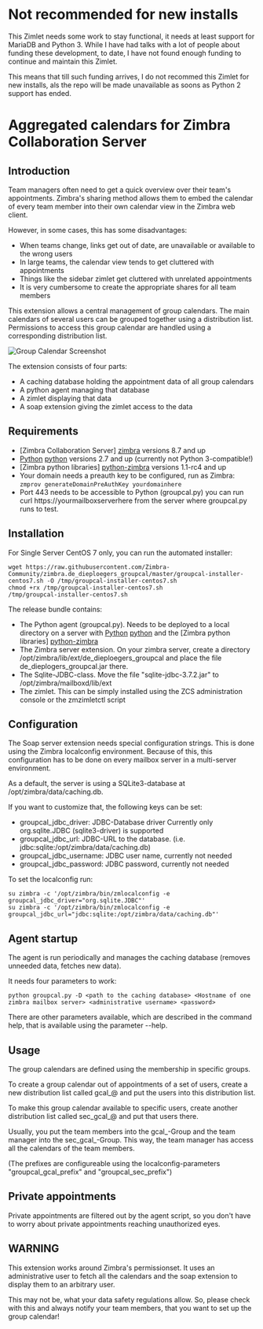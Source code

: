 # Not recommended for new installs

This Zimlet needs some work to stay functional, it needs at least support for MariaDB and Python 3. While I have had talks with a lot of people about funding these development, to date, I have not found enough funding to continue and maintain this Zimlet.

This means that till such funding arrives, I do not recommed this Zimlet for new installs, als the repo will be made unavailable as soons as Python 2 support has ended.


# Aggregated calendars for Zimbra Collaboration Server

## Introduction

Team managers often need to get a quick overview over their team's 
appointments. Zimbra's sharing method allows them to embed the calendar of 
every team member into their own calendar view in the Zimbra web client.

However, in some cases, this has some disadvantages:

* When teams change, links get out of date, are unavailable or available to 
the wrong users
* In large teams, the calendar view tends to get cluttered with appointments
* Things like the sidebar zimlet get cluttered with unrelated appointments
* It is very cumbersome to create the appropriate shares for all team members

This extension allows a central management of group calendars. The main 
calendars of several users can be grouped together using a distribution list.
 Permissions to access this group calendar are handled using a corresponding 
 distribution list.

![Group Calendar Screenshot](https://raw.githubusercontent.com/Zimbra-Community/zimbra.de_dieploegers_groupcal/master/groupcal.png "Group Calendar Screenshot")

 
The extension consists of four parts:

* A caching database holding the appointment data of all group calendars
* A python agent managing that database
* A zimlet displaying that data
* A soap extension giving the zimlet access to the data

## Requirements

* [Zimbra Collaboration Server] [zimbra] versions 8.7 and up
* [Python] [python] versions 2.7 and up (currently not Python 3-compatible!)
* [Zimbra python libraries] [python-zimbra] versions 1.1-rc4 and up
* Your domain needs a preauth key to be configured, run as Zimbra: `zmprov generateDomainPreAuthKey yourdomainhere`
* Port 443 needs to be accessible to Python (groupcal.py) you can run curl https://yourmailboxserverhere from the server where groupcal.py runs to test. 

## Installation

For Single Server CentOS 7 only, you can run the automated installer:

    wget https://raw.githubusercontent.com/Zimbra-Community/zimbra.de_dieploegers_groupcal/master/groupcal-installer-centos7.sh -O /tmp/groupcal-installer-centos7.sh
    chmod +rx /tmp/groupcal-installer-centos7.sh
    /tmp/groupcal-installer-centos7.sh
   

The release bundle contains:

* The Python agent (groupcal.py). Needs to be deployed to a local directory 
on a server with [Python] [python] and the [Zimbra python 
libraries] [python-zimbra]
* The Zimbra server extension. On your zimbra server, create a directory 
/opt/zimbra/lib/ext/de_dieploegers_groupcal and place the file 
de_dieplogers_groupcal.jar there. 
* The Sqlite-JDBC-class. Move the file "sqlite-jdbc-3.7.2.jar" to 
/opt/zimbra/mailboxd/lib/ext 
* The zimlet. This can be simply installed using the ZCS administration 
console or the zmzimletctl script

## Configuration

The Soap server extension needs special configuration strings. This is done 
using the Zimbra localconfig environment. Because of this, 
this configuration has to be done on every mailbox server in a multi-server 
environment.

As a default, the server is using a SQLite3-database at 
/opt/zimbra/data/caching.db.

If you want to customize that, the following keys can be set:

* groupcal_jdbc_driver: JDBC-Database driver Currently only org.sqlite.JDBC 
(sqlite3-driver) is supported
* groupcal_jdbc_url: JDBC-URL to the database. (i.e. 
jdbc:sqlite:/opt/zimbra/data/caching.db)
* groupcal_jdbc_username: JDBC user name, currently not needed
* groupcal_jdbc_password: JDBC password, currently not needed

To set the localconfig run:

    su zimbra -c '/opt/zimbra/bin/zmlocalconfig -e groupcal_jdbc_driver="org.sqlite.JDBC"'
    su zimbra -c '/opt/zimbra/bin/zmlocalconfig -e groupcal_jdbc_url="jdbc:sqlite:/opt/zimbra/data/caching.db"'

## Agent startup

The agent is run periodically and manages the caching database (removes 
unneeded data, fetches new data).

It needs four parameters to work:

    python groupcal.py -D <path to the caching database> <Hostname of one 
    zimbra mailbox server> <administrative username> <password>

There are other parameters available, which are described in the command 
help, that is available using the parameter --help.

## Usage

The group calendars are defined using the membership in specific groups.

To create a group calendar out of appointments of a set of users, 
create a new distribution list called gcal_<name of group calendar>@<domain> 
and put the users into this distribution list.

To make this group calendar available to specific users, 
create another distribution list called sec_gcal_<name of group 
calendar>@<domain> and put that users there.

Usually, you put the team members into the gcal_-Group and the team manager 
into the sec_gcal_-Group. This way, the team manager has access all the 
calendars of the team members.

(The prefixes are configureable using the 
localconfig-parameters "groupcal_gcal_prefix" and "groupcal_sec_prefix")

## Private appointments

Private appointments are filtered out by the agent script, 
so you don't have to worry about private appointments reaching unauthorized 
eyes.

## WARNING

This extension works around Zimbra's permissionset. It uses an administrative
 user to fetch all the calendars and the soap extension to display them to an
  arbitrary user.
  
This may not be, what your data safety regulations allow. So, 
please check with this and always notify your team members, 
that you want to set up the group calendar!

[zimbra]: http://www.zimbra.com
[python]: http://www.python.org
[python-zimbra]: https://github.com/Zimbra-Community/python-zimbra

